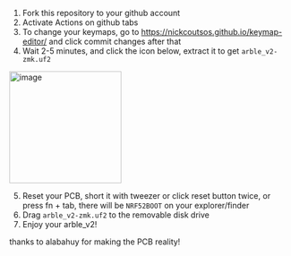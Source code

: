 1. Fork this repository to your github account
2. Activate Actions on github tabs
3. To change your keymaps, go to https://nickcoutsos.github.io/keymap-editor/ and click commit changes after that
4. Wait 2-5 minutes, and click the icon below, extract it to get `arble_v2-zmk.uf2`
<img width="200" alt="image" src="https://user-images.githubusercontent.com/4716813/201031127-8ad72740-274c-45c0-92e2-17519cca9c49.png">

5. Reset your PCB, short it with tweezer or click reset button twice, or press fn + tab, there will be `NRF52BOOT` on your explorer/finder
6. Drag `arble_v2-zmk.uf2` to the removable disk drive
7. Enjoy your arble_v2!

thanks to alabahuy for making the PCB reality!
